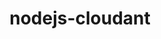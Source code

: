 ---
layout: default
title: nodejs-cloudant
name: nodejs-cloudant
fullname: cloudant/nodejs-cloudant
description: Cloudant Node.js client library
watchers: 123
stars: 123
forks: 40
languages: 
  - JavaScript
  - CSS

tech: 
  - Cloudant

level: Intermediate
giturl: https://github.com/cloudant/nodejs-cloudant
---